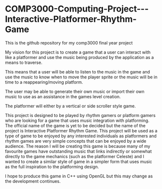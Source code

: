 # COMP3000-Computing-Project---Interactive-Platformer-Rhythm-Game
This is the github repository for my comp3000 final year project

My vision for this project is to create a game that a user can interact with like a platformer and use the music being produced by the application as a means to traverse.

This means that a user will be able to listen to the music in the game and use the music to know when to move the player sprite or the music will be in time to a reappearing/moving platform. 

The user may be able to generate their own music or import their own music to use as an assistance in the games level creation.

The platformer will either by a vertical or side scroller style game.

This project is designed to be played by rhythm gamers or platform gamers who are looking for a game that uses music integration with platforming. The official name of the game is yet to be decided but the name of the project is Interactive Platformer Rhythm Game. This project will be used as a type of game to be enjoyed by any interested individuals as platformers and rhythm games are very simple concepts that can be enjoyed by a wide audience. The reason I will be creating this game is because many of my favourite games have outstanding music that links indirectly or somewhat directly to the game mechanics (such as the platformer Celeste) and I wanted to create a similar style of game in a simpler form that uses music as the full inspiration to the platforming design.

I hope to produce this game in C++ using OpenGL but this may change as the development continues.
